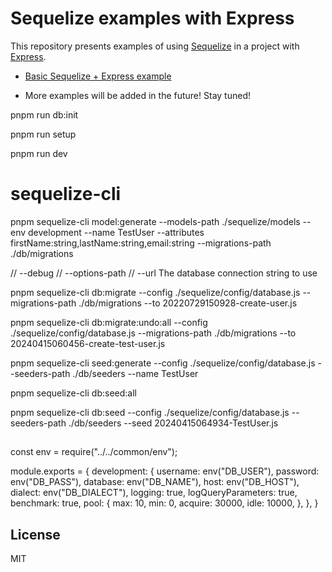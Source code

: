 # Sequelize examples with Express

This repository presents examples of using [Sequelize](https://sequelize.org/) in a project with [Express](https://github.com/expressjs/express#readme).

* [Basic Sequelize + Express example](https://github.com/sequelize/express-example/tree/master/express-main-example)

* More examples will be added in the future! Stay tuned!

pnpm run db:init

pnpm run  setup

pnpm run dev

# sequelize-cli

pnpm sequelize-cli model:generate --models-path ./sequelize/models --env development --name TestUser --attributes firstName:string,lastName:string,email:string --migrations-path ./db/migrations

// --debug
// --options-path
// --url <connection string>	The database connection string to use

pnpm sequelize-cli db:migrate --config ./sequelize/config/database.js --migrations-path ./db/migrations --to 20220729150928-create-user.js

pnpm sequelize-cli db:migrate:undo:all --config ./sequelize/config/database.js --migrations-path ./db/migrations --to 20240415060456-create-test-user.js

pnpm sequelize-cli seed:generate --config ./sequelize/config/database.js --seeders-path ./db/seeders --name TestUser

pnpm sequelize-cli db:seed:all

pnpm sequelize-cli db:seed --config ./sequelize/config/database.js --seeders-path ./db/seeders --seed  20240415064934-TestUser.js


##

const env = require("../../common/env");

module.exports = {
	development: {
		username: env("DB_USER"),
		password: env("DB_PASS"),
		database: env("DB_NAME"),
		host: env("DB_HOST"),
		dialect: env("DB_DIALECT"),
		logging: true,
		logQueryParameters: true,
		benchmark: true,
		pool: {
			max: 10,
			min: 0,
			acquire: 30000,
			idle: 10000,
		},
	},
}

## License

MIT
